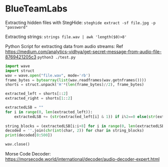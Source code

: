 # BlueTeamLabs


Extracting hidden files with StegHide:
``` steghide extract -sf file.jpg -p "password" ```

Extracting strings:
``` strings file.wav | awk 'length($0)>8' ```

Python Script for extracting data from audio streams:
Ref https://medium.com/analytics-vidhya/get-secret-message-from-audio-file-8769421205c3
``` python3 ./test.py ```

```python 
import wave
import struct
wav = wave.open("file.wav", mode='rb')
frame_bytes = bytearray(list(wav.readframes(wav.getnframes())))
shorts = struct.unpack('H'*(len(frame_bytes)//2), frame_bytes)

extracted_left = shorts[::2] 
extracted_right = shorts[1::2]

extractedLSB = ""
for i in range(0, len(extracted_left)):
    extractedLSB += (str(extracted_left[i] & 1)) if i%2==0 else(str(extracted_right[i] & 1))
    
string_blocks = (extractedLSB[i:i+8] for i in range(0, len(extractedLSB), 8))
decoded = ''.join(chr(int(char, 2)) for char in string_blocks)
print(decoded[0:500])

wav.close()
```

Morse Code Decoder:
https://morsecode.world/international/decoder/audio-decoder-expert.html
